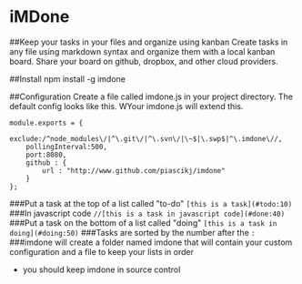 iMDone
==========
##Keep your tasks in your files and organize using kanban
Create tasks in any file using markdown syntax and organize them with a local kanban board.  Share your board on github, dropbox, and other cloud providers.

##Install
   npm install -g imdone

##Configuration
Create a file called imdone.js in your project directory.  The default config looks like this.  WYour imdone.js will extend this.

	module.exports = {
		exclude:/^node_modules\/|^\.git\/|^\.svn\/|\~$|\.swp$|^\.imdone\//,
		pollingInterval:500,
		port:8080,
		github : {
			url : "http://www.github.com/piascikj/imdone"
		}
	};

  
###Put a task at the top of a list called "to-do"
   `[this is a task](#todo:10)`
###In javascript code
   `//[this is a task in javascript code](#done:40)`
###Put a task on the bottom of a list called "doing"
   `[this is a task in doing](#doing:50)` 
###Tasks are sorted by the number after the `:`
###imdone will create a folder named imdone that will contain your custom configuration and a file to keep your lists in order
   - you should keep imdone in source control